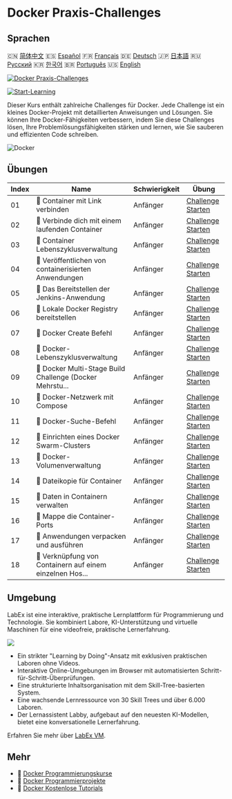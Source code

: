 # Docker Praxis-Challenges

## Sprachen

🇨🇳 [简体中文](README_zh.md) 🇪🇸 [Español](README_es.md) 🇫🇷 [Français](README_fr.md) 🇩🇪 [Deutsch](README_de.md) 🇯🇵 [日本語](README_ja.md) 🇷🇺 [Русский](README_ru.md) 🇰🇷 [한국어](README_ko.md) 🇧🇷 [Português](README_pt.md) 🇺🇸 [English](README.md) 

[![Docker Praxis-Challenges](https://cover-creator.labex.io/docker-practice-challenges.png?lang=de)](https://labex.io/de/courses/docker-practice-challenges)

[![Start-Learning](https://img.shields.io/badge/Start-Learning-whitesmoke?style=for-the-badge)](https://labex.io/de/courses/docker-practice-challenges)

Dieser Kurs enthält zahlreiche Challenges für Docker. Jede Challenge ist ein kleines Docker-Projekt mit detaillierten Anweisungen und Lösungen. Sie können Ihre Docker-Fähigkeiten verbessern, indem Sie diese Challenges lösen, Ihre Problemlösungsfähigkeiten stärken und lernen, wie Sie sauberen und effizienten Code schreiben.

![Docker](https://img.shields.io/badge/Docker-whitesmoke?style=for-the-badge&logo=docker)


## Übungen

|   Index | Name                                                      | Schwierigkeit   | Übung                                                                                                                         |
|---------|-----------------------------------------------------------|-----------------|-------------------------------------------------------------------------------------------------------------------------------|
|      01 | 🎯  Container mit Link verbinden                          | Anfänger        | <a target='_blank' href='https://labex.io/de/tutorials/docker-connect-containers-with-link-49351'>Challenge Starten</a>       |
|      02 | 🎯  Verbinde dich mit einem laufenden Container           | Anfänger        | <a target='_blank' href='https://labex.io/de/labs/docker-connect-to-running-container-15812'>Challenge Starten</a>            |
|      03 | 🎯  Container Lebenszyklusverwaltung                      | Anfänger        | <a target='_blank' href='https://labex.io/de/labs/docker-container-lifecycle-management-7767'>Challenge Starten</a>           |
|      04 | 🎯  Veröffentlichen von containerisierten Anwendungen     | Anfänger        | <a target='_blank' href='https://labex.io/de/labs/docker-deploy-containerized-applications-16240'>Challenge Starten</a>       |
|      05 | 🎯  Das Bereitstellen der Jenkins-Anwendung               | Anfänger        | <a target='_blank' href='https://labex.io/de/labs/docker-deploying-jenkins-application-18264'>Challenge Starten</a>           |
|      06 | 🎯  Lokale Docker Registry bereitstellen                  | Anfänger        | <a target='_blank' href='https://labex.io/de/tutorials/docker-deploying-local-docker-registry-17804'>Challenge Starten</a>    |
|      07 | 🎯  Docker Create Befehl                                  | Anfänger        | <a target='_blank' href='https://labex.io/de/tutorials/docker-docker-create-command-15817'>Challenge Starten</a>              |
|      08 | 🎯  Docker-Lebenszyklusverwaltung                         | Anfänger        | <a target='_blank' href='https://labex.io/de/labs/docker-docker-lifecycle-management-16232'>Challenge Starten</a>             |
|      09 | 🎯  Docker Multi-Stage Build Challenge (Docker Mehrstu... | Anfänger        | <a target='_blank' href='https://labex.io/de/tutorials/docker-docker-multi-stage-build-challenge-15810'>Challenge Starten</a> |
|      10 | 🎯  Docker-Netzwerk mit Compose                           | Anfänger        | <a target='_blank' href='https://labex.io/de/labs/docker-docker-network-with-compose-15003'>Challenge Starten</a>             |
|      11 | 🎯  Docker-Suche-Befehl                                   | Anfänger        | <a target='_blank' href='https://labex.io/de/labs/docker-docker-search-command-16016'>Challenge Starten</a>                   |
|      12 | 🎯  Einrichten eines Docker Swarm-Clusters                | Anfänger        | <a target='_blank' href='https://labex.io/de/labs/docker-setting-up-docker-swarm-cluster-22289'>Challenge Starten</a>         |
|      13 | 🎯  Docker-Volumenverwaltung                              | Anfänger        | <a target='_blank' href='https://labex.io/de/tutorials/docker-docker-volume-management-7769'>Challenge Starten</a>            |
|      14 | 🎯  Dateikopie für Container                              | Anfänger        | <a target='_blank' href='https://labex.io/de/labs/docker-file-copy-for-containers-15813'>Challenge Starten</a>                |
|      15 | 🎯  Daten in Containern verwalten                         | Anfänger        | <a target='_blank' href='https://labex.io/de/tutorials/docker-manage-data-in-containers-15896'>Challenge Starten</a>          |
|      16 | 🎯  Mappe die Container-Ports                             | Anfänger        | <a target='_blank' href='https://labex.io/de/labs/docker-map-the-container-ports-16309'>Challenge Starten</a>                 |
|      17 | 🎯  Anwendungen verpacken und ausführen                   | Anfänger        | <a target='_blank' href='https://labex.io/de/labs/docker-package-and-run-applications-16242'>Challenge Starten</a>            |
|      18 | 🎯  Verknüpfung von Containern auf einem einzelnen Hos... | Anfänger        | <a target='_blank' href='https://labex.io/de/labs/docker-single-host-container-interconnection-18452'>Challenge Starten</a>   |

## Umgebung

LabEx ist eine interaktive, praktische Lernplattform für Programmierung und Technologie. Sie kombiniert Labore, KI-Unterstützung und virtuelle Maschinen für eine videofreie, praktische Lernerfahrung.

![](https://tutorial-screenshot.getvm.io/images/vm-1725247253.png)

- Ein strikter "Learning by Doing"-Ansatz mit exklusiven praktischen Laboren ohne Videos.
- Interaktive Online-Umgebungen im Browser mit automatisierten Schritt-für-Schritt-Überprüfungen.
- Eine strukturierte Inhaltsorganisation mit dem Skill-Tree-basierten System.
- Eine wachsende Lernressource von 30 Skill Trees und über 6.000 Laboren.
- Der Lernassistent Labby, aufgebaut auf den neuesten KI-Modellen, bietet eine konversationelle Lernerfahrung.

Erfahren Sie mehr über [LabEx VM](https://support.labex.io/using-labex/virtual-machine).

## Mehr

- 🔗 [Docker Programmierungskurse](https://github.com/labex-labs/awesome-programming-courses)
- 🔗 [Docker Programmierprojekte](https://github.com/labex-labs/awesome-programming-projects)
- 🔗 [Docker Kostenlose Tutorials](https://github.com/labex-labs/docker-free-tutorials)

